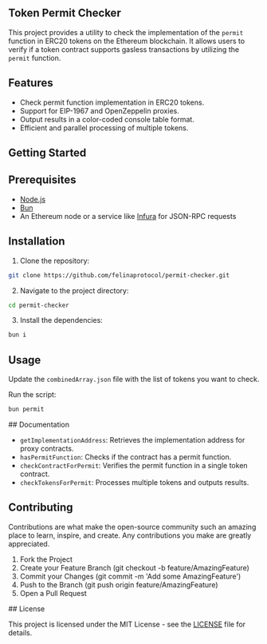 ## Token Permit Checker

This project provides a utility to check the implementation of the `permit` function in ERC20 tokens on the Ethereum blockchain. It allows users to verify if a token contract supports gasless transactions by utilizing the `permit` function.

## Features

- Check permit function implementation in ERC20 tokens.
- Support for EIP-1967 and OpenZeppelin proxies.
- Output results in a color-coded console table format.
- Efficient and parallel processing of multiple tokens.

## Getting Started

## Prerequisites

- [Node.js](https://nodejs.org/en)
- [Bun](https://bun.sh/)
- An Ethereum node or a service like [Infura](https://www.infura.io/) for JSON-RPC requests

## Installation

1. Clone the repository:

```bash
git clone https://github.com/felinaprotocol/permit-checker.git
```

2. Navigate to the project directory:

```bash
cd permit-checker
```

3. Install the dependencies:

```bash
bun i
```

## Usage

Update the `combinedArray.json` file with the list of tokens you want to check.

Run the script:

```bash
bun permit
```

## Documentation

- `getImplementationAddress`: Retrieves the implementation address for proxy contracts.
- `hasPermitFunction`: Checks if the contract has a permit function.
- `checkContractForPermit`: Verifies the permit function in a single token contract.
- `checkTokensForPermit`: Processes multiple tokens and outputs results.

## Contributing

Contributions are what make the open-source community such an amazing place to learn, inspire, and create. Any contributions you make are greatly appreciated.

1. Fork the Project
2. Create your Feature Branch (git checkout -b feature/AmazingFeature)
3. Commit your Changes (git commit -m 'Add some AmazingFeature')
4. Push to the Branch (git push origin feature/AmazingFeature)
5. Open a Pull Request

## License

This project is licensed under the MIT License - see the [LICENSE](LICENSE) file for details.
